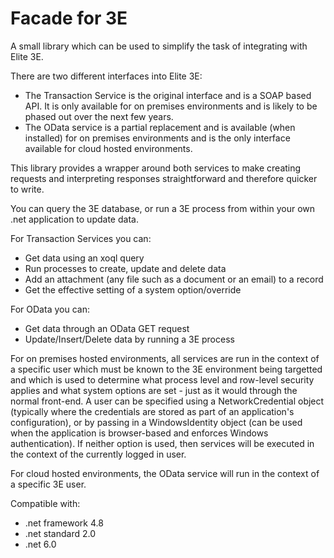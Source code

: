 Facade for 3E
=============

A small library which can be used to simplify the task of integrating with Elite 3E.

There are two different interfaces into Elite 3E:
- The Transaction Service is the original interface and is a SOAP based API. It is only available for on premises environments and is likely to be phased out over the next few years.
- The OData service is a partial replacement and is available (when installed) for on premises environments and is the only interface available for cloud hosted environments.

This library provides a wrapper around both services to make creating requests and interpreting responses straightforward and therefore quicker to write.

You can query the 3E database, or run a 3E process from within your own .net application to update data.

For Transaction Services you can:
* Get data using an xoql query
* Run processes to create, update and delete data 
* Add an attachment (any file such as a document or an email) to a record
* Get the effective setting of a system option/override

For OData you can:
* Get data through an OData GET request
* Update/Insert/Delete data by running a 3E process 

For on premises hosted environments, all services are run in the context of a specific user which 
must be known to the 3E environment being targetted and which is used to determine what process level and
row-level security applies and what system options are set - just as it would through the normal front-end.
A user can be specified using a NetworkCredential object (typically where the credentials are stored as part of an
application's configuration), or by passing in a WindowsIdentity object (can be used when the application is
browser-based and enforces Windows authentication). If neither option is used, then services will be executed in the
context of the currently logged in user.

For cloud hosted environments, the OData service will run in the context of a specific 3E user.

Compatible with:
* .net framework 4.8
* .net standard 2.0
* .net 6.0
